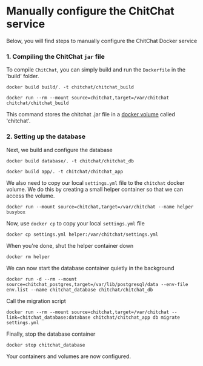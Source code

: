 # Manually configure the ChitChat service

Below, you will find steps to manually configure the ChitChat Docker service

### 1. Compiling the ChitChat `jar` file

To compile `ChitChat`, you can simply build and run the `Dockerfile` in the 'build' folder.

```
docker build build/. -t chitchat/chitchat_build
```

```
docker run --rm --mount source=chitchat,target=/var/chitchat chitchat/chitchat_build
```

This command stores the chitchat .jar file in a [docker volume](https://docs.docker.com/storage/volumes/) called 'chitchat'.

### 2. Setting up the database

Next, we build and configure the database

```
docker build database/. -t chitchat/chitchat_db
```

```
docker build app/. -t chitchat/chitchat_app
```

We also need to copy our local `settings.yml` file to the `chitchat` docker volume. We do this by creating a small helper container so that we can access the volume.

```
docker run --mount source=chitchat,target=/var/chitchat --name helper busybox
```

Now, use `docker cp` to copy your local `settings.yml` file

```
docker cp settings.yml helper:/var/chitchat/settings.yml
```

When you're done, shut the helper container down

```
docker rm helper
```

We can now start the database container quietly in the background

```
docker run -d --rm --mount source=chitchat_postgres,target=/var/lib/postgresql/data --env-file env.list --name chitchat_database chitchat/chitchat_db
```

Call the migration script

```
docker run --rm --mount source=chitchat,target=/var/chitchat --link=chitchat_database:database chitchat/chitchat_app db migrate settings.yml
```

Finally, stop the database container

```
docker stop chitchat_database
```

Your containers and volumes are now configured.
